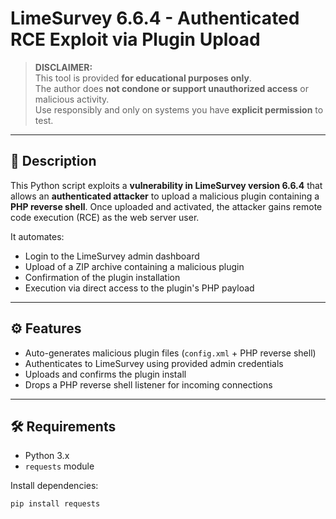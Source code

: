 # LimeSurvey 6.6.4 - Authenticated RCE Exploit via Plugin Upload

> **DISCLAIMER:**  
> This tool is provided **for educational purposes only**.  
> The author does **not condone or support unauthorized access** or malicious activity.  
> Use responsibly and only on systems you have **explicit permission** to test.

---

## 📌 Description

This Python script exploits a **vulnerability in LimeSurvey version 6.6.4** that allows an **authenticated attacker** to upload a malicious plugin containing a **PHP reverse shell**. Once uploaded and activated, the attacker gains remote code execution (RCE) as the web server user.

It automates:

- Login to the LimeSurvey admin dashboard
- Upload of a ZIP archive containing a malicious plugin
- Confirmation of the plugin installation
- Execution via direct access to the plugin's PHP payload

---

## ⚙️ Features

- Auto-generates malicious plugin files (`config.xml` + PHP reverse shell)
- Authenticates to LimeSurvey using provided admin credentials
- Uploads and confirms the plugin install
- Drops a PHP reverse shell listener for incoming connections

---

## 🛠 Requirements

- Python 3.x
- `requests` module

Install dependencies:

```bash
pip install requests
